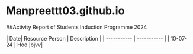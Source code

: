 # Manpreettt03.github.io
##Activity Report of Students Induction Programme 2024

| Date| Resource Person | Description |
| ----------- | ----------- |
| 10-07-24 | Hod |bjvv|
